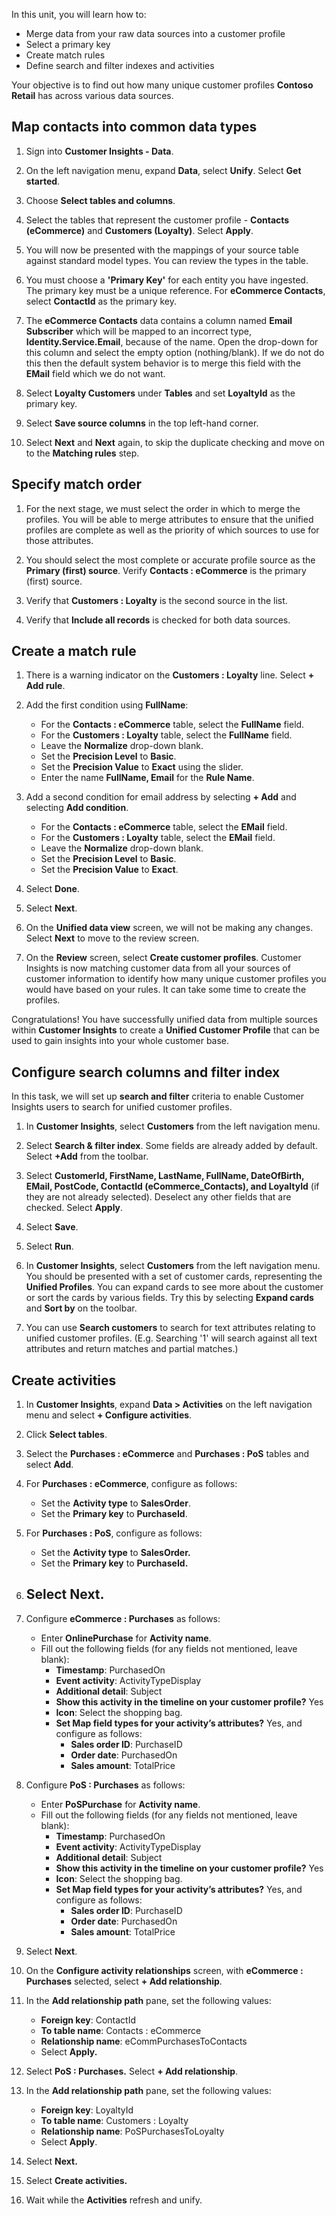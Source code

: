 In this unit, you will learn how to:
- Merge data from your raw data sources into a customer profile
- Select a primary key 
- Create match rules
- Define search and filter indexes and activities

Your objective is to find out how many unique customer profiles **Contoso Retail** has across various data sources.

## Map contacts into common data types
1. Sign into **Customer Insights - Data**.

1. On the left navigation menu, expand **Data**, select **Unify**. Select **Get started**.

1. Choose **Select tables and columns**.

1. Select the tables that represent the customer profile - **Contacts (eCommerce)** and **Customers (Loyalty)**. Select **Apply**.

1. You will now be presented with the mappings of your source table against standard model types. You can review the types in the table.

1. You must choose a **'Primary Key'** for each entity you have ingested. The primary key must be a unique reference. For **eCommerce Contacts**, select **ContactId** as the primary key.

1. The **eCommerce Contacts** data contains a column named **Email Subscriber** which will be mapped to an incorrect type, **Identity.Service.Email**, because of the name. Open the drop-down for this column and select the empty option (nothing/blank). If we do not do this then the default system behavior is to merge this field with the **EMail** field which we do not want.

1. Select **Loyalty Customers** under **Tables** and set **LoyaltyId** as the primary key.

1. Select **Save source columns** in the top left-hand corner.

1. Select **Next** and **Next** again, to skip the duplicate checking and move on to the **Matching rules** step.

## Specify match order
1. For the next stage, we must select the order in which to merge the profiles. You will be able to merge attributes to ensure that the unified profiles are complete as well as the priority of which sources to use for those attributes.

1. You should select the most complete or accurate profile source as the **Primary (first) source**. Verify **Contacts : eCommerce** is the primary (first) source.

1. Verify that **Customers : Loyalty** is the second source in the list. 

1. Verify that **Include all records** is checked for both data sources.

## Create a match rule
1. There is a warning indicator on the **Customers : Loyalty** line. Select **+ Add rule**.

1. Add the first condition using **FullName**:
    - For the **Contacts : eCommerce** table, select the **FullName** field.
    - For the **Customers : Loyalty** table, select the **FullName** field.
    - Leave the **Normalize** drop-down blank.
    - Set the **Precision Level** to **Basic**.
    - Set the **Precision Value** to **Exact** using the slider.
    - Enter the name **FullName, Email** for the **Rule Name**.

1. Add a second condition for email address by selecting **+ Add** and selecting **Add condition**.
    - For the **Contacts : eCommerce** table, select the **EMail** field.
    - For the **Customers : Loyalty** table, select the **EMail** field.
    - Leave the **Normalize** drop-down blank.
    - Set the **Precision Level** to **Basic**.
    - Set the **Precision Value** to **Exact**.

1. Select **Done**.

1. Select **Next**.

1. On the **Unified data view** screen, we will not be making any changes. Select **Next** to move to the review screen.

1. On the **Review** screen, select **Create customer profiles**. Customer Insights is now matching customer data from all your sources of customer information to identify how many unique customer profiles you would have based on your rules. It can take some time to create the profiles.

Congratulations! You have successfully unified data from multiple sources within **Customer Insights** to create a **Unified Customer Profile** that can be used to gain insights into your whole customer base.

## Configure search columns and filter index 
In this task, we will set up **search and filter** criteria to enable Customer Insights users to search for unified customer profiles.

1. In **Customer Insights**, select **Customers** from the left navigation menu.

1. Select **Search & filter index**. Some fields are already added by default. Select **+Add** from the toolbar.

1. Select **CustomerId, FirstName, LastName, FullName, DateOfBirth, EMail, PostCode, ContactId (eCommerce_Contacts), and LoyaltyId** (if they are not already selected). Deselect any other fields that are checked. Select **Apply**.

1. Select **Save**.

1. Select **Run**.

1. In **Customer Insights**, select **Customers** from the left navigation menu. You should be presented with a set of customer cards, representing the **Unified Profiles**. You can expand cards to see more about the customer or sort the cards by various fields. Try this by selecting **Expand cards** and **Sort by** on the toolbar.

1. You can use **Search customers** to search for text attributes relating to unified customer profiles. (E.g. Searching '1' will search against all text attributes and return matches and partial matches.)

## Create activities
1. In **Customer Insights**, expand **Data > Activities** on the left navigation menu and select **+ Configure activities**.

1. Click **Select tables**.

1. Select the **Purchases : eCommerce** and **Purchases : PoS** tables and select **Add**.

1. For **Purchases : eCommerce**, configure as follows:
    - Set the **Activity type** to **SalesOrder**.
    - Set the **Primary key** to **PurchaseId**.

1. For **Purchases : PoS**, configure as follows:
    - Set the **Activity type** to **SalesOrder.**
    - Set the **Primary key** to **PurchaseId.**

1. Select **Next.**
    -
1. Configure **eCommerce : Purchases** as follows:
    - Enter **OnlinePurchase** for **Activity name**.
    - Fill out the following fields (for any fields not mentioned, leave blank):
        - **Timestamp**: PurchasedOn
        - **Event activity**: ActivityTypeDisplay
        - **Additional detail**: Subject
        - **Show this activity in the timeline on your customer profile?** Yes
        - **Icon**: Select the shopping bag.
        - **Set Map field types for your activity’s attributes?** Yes, and configure as follows:
            - **Sales order ID**: PurchaseID
            - **Order date**: PurchasedOn
            - **Sales amount**: TotalPrice

1. Configure **PoS : Purchases** as follows:
    - Enter **PoSPurchase** for **Activity name**.
    - Fill out the following fields (for any fields not mentioned, leave blank):
        - **Timestamp**: PurchasedOn
        - **Event activity**: ActivityTypeDisplay
        - **Additional detail**: Subject
        - **Show this activity in the timeline on your customer profile?** Yes
        - **Icon**: Select the shopping bag.
        - **Set Map field types for your activity’s attributes?** Yes, and configure as follows:
            - **Sales order ID**: PurchaseID
            - **Order date**: PurchasedOn
            - **Sales amount**: TotalPrice

1. Select **Next**.

1. On the **Configure activity relationships** screen, with **eCommerce : Purchases** selected, select **+ Add relationship**.

1. In the **Add relationship path** pane, set the following values:
    - **Foreign key**: ContactId
    - **To table name**: Contacts : eCommerce
    - **Relationship name**: eCommPurchasesToContacts
    - Select **Apply.**

1. Select **PoS : Purchases.** Select **+ Add relationship**.

1. In the **Add relationship path** pane, set the following values:
    - **Foreign key**: LoyaltyId
    - **To table name**: Customers : Loyalty
    - **Relationship name**: PoSPurchasesToLoyalty
    - Select **Apply**.

1. Select **Next.**

1. Select **Create activities.**

1. Wait while the **Activities** refresh and unify.



